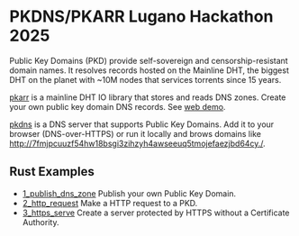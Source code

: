 # PKDNS/PKARR Lugano Hackathon 2025

Public Key Domains (PKD) provide self-sovereign and censorship-resistant domain names. It resolves records hosted on the Mainline DHT, the biggest DHT on the planet with ~10M nodes that services torrents since 15 years.

[pkarr](https://github.com/pubky/pkarr/) is a mainline DHT IO library that stores and reads DNS zones. Create your own public key domain DNS records. See [web demo](https://pkdns.net/).

[pkdns](https://github.com/pubky/pkdns/) is a DNS server that supports Public Key Domains. Add it to your browser (DNS-over-HTTPS) or run it locally and brows domains like [http://7fmjpcuuzf54hw18bsgi3zihzyh4awseeuq5tmojefaezjbd64cy./](http://7fmjpcuuzf54hw18bsgi3zihzyh4awseeuq5tmojefaezjbd64cy./).

## Rust Examples

- [1_publish_dns_zone](./examples/1_publish_dns_zone.rs) Publish your own Public Key Domain.
- [2_http_request](./examples/2_http_request.rs) Make a HTTP request to a PKD.
- [3_https_serve](./examples/3_https_serve.rs) Create a server protected by HTTPS without a Certificate Authority.